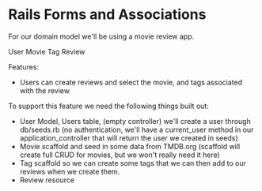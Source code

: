 # Rails Forms and Associations

For our domain model we'll be using a movie review app.

User 
Movie 
Tag
Review

Features:
- Users can create reviews and select the movie, and tags associated with the review

To support this feature we need the following things built out:
- User Model, Users table, (empty controller) we'll create a user through db/seeds.rb (no authentication, we'll have a current_user method in our application_controller that will return the user we created in seeds)
- Movie scaffold and seed in some data from TMDB.org (scaffold will create full CRUD for movies, but we won't really need it here)
- Tag scaffold so we can create some tags that we can then add to our reviews when we create them.
- Review resource